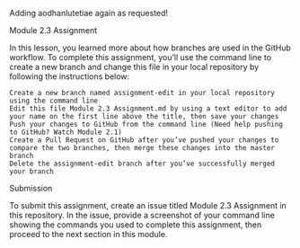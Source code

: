 Adding aodhanlutetiae again
as requested!

Module 2.3 Assignment

In this lesson, you learned more about how branches are used in the GitHub workflow. To complete this assignment, you’ll use the command line to create a new branch and change this file in your local repository by following the instructions below:

    Create a new branch named assignment-edit in your local repository using the command line
    Edit this file Module 2.3 Assignment.md by using a text editor to add your name on the first line above the title, then save your changes
    Push your changes to GitHub from the command line (Need help pushing to GitHub? Watch Module 2.1)
    Create a Pull Request on GitHub after you’ve pushed your changes to compare the two branches, then merge these changes into the master branch
    Delete the assignment-edit branch after you’ve successfully merged your branch

Submission

To submit this assignment, create an issue titled Module 2.3 Assignment in this repository. In the issue, provide a screenshot of your command line showing the commands you used to complete this assignment, then proceed to the next section in this module.

